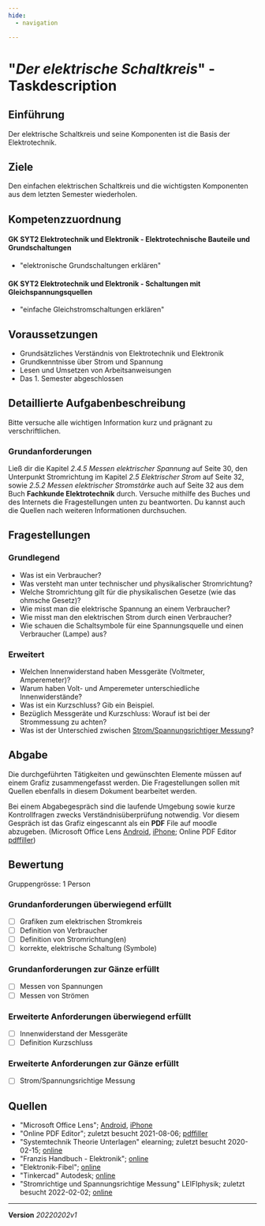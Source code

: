 ```yaml
---
hide:
  - navigation

---
```


# "*Der elektrische Schaltkreis*" - Taskdescription

## Einführung
Der elektrische Schaltkreis und seine Komponenten ist die Basis der Elektrotechnik.

## Ziele
Den einfachen elektrischen Schaltkreis und die wichtigsten Komponenten aus dem letzten Semester wiederholen.

## Kompetenzzuordnung

#### GK SYT2  Elektrotechnik und Elektronik - Elektrotechnische Bauteile und Grundschaltungen

* "elektronische Grundschaltungen erklären"

#### GK SYT2  Elektrotechnik und Elektronik - Schaltungen mit Gleichspannungsquellen

* "einfache Gleichstromschaltungen erklären"

## Voraussetzungen

* Grundsätzliches Verständnis von Elektrotechnik und Elektronik
* Grundkenntnisse über Strom und Spannung
* Lesen und Umsetzen von Arbeitsanweisungen
* Das 1. Semester abgeschlossen

## Detaillierte Aufgabenbeschreibung
Bitte versuche alle wichtigen Information kurz und prägnant zu verschriftlichen.

### Grundanforderungen

Ließ dir die Kapitel *2.4.5 Messen elektrischer Spannung* auf Seite 30, den Unterpunkt Stromrichtung im Kapitel *2.5 Elektrischer Strom* auf Seite 32, sowie *2.5.2 Messen elektrischer Stromstärke* auch auf Seite 32 aus dem Buch **Fachkunde Elektrotechnik** durch. Versuche mithilfe des Buches und des Internets die Fragestellungen unten zu beantworten. Du kannst auch die Quellen nach weiteren Informationen durchsuchen.


## Fragestellungen

### Grundlegend

* Was ist ein Verbraucher?
* Was versteht man unter technischer und physikalischer Stromrichtung?
* Welche Stromrichtung gilt für die physikalischen Gesetze (wie das ohmsche Gesetz)?
* Wie misst man die elektrische Spannung an einem Verbraucher?
* Wie misst man den elektrischen Strom durch einen Verbraucher?
* Wie schauen die Schaltsymbole für eine Spannungsquelle und einen Verbraucher (Lampe) aus?

### Erweitert

* Welchen Innenwiderstand haben Messgeräte (Voltmeter, Amperemeter)?
* Warum haben Volt- und Amperemeter unterschiedliche Innenwiderstände?
* Was ist ein Kurzschluss? Gib ein Beispiel.
* Bezüglich Messgeräte und Kurzschluss: Worauf ist bei der Strommessung zu achten?
* Was ist der Unterschied zwischen [Strom/Spannungsrichtiger Messung](https://www.leifiphysik.de/elektronik/halbleiterdiode/grundwissen/stromrichtige-und-spannungsrichtige-messung)?

## Abgabe
Die durchgeführten Tätigkeiten und gewünschten Elemente müssen auf einem Grafiz zusammengefasst werden. Die Fragestellungen sollen mit Quellen ebenfalls in diesem Dokument bearbeitet werden.

Bei einem Abgabegespräch sind die laufende Umgebung sowie kurze Kontrollfragen zwecks Verständnisüberprüfung notwendig. Vor diesem Gespräch ist das Grafiz eingescannt als ein **PDF** File auf moodle abzugeben. (Microsoft Office Lens [Android](https://play.google.com/store/apps/details?id=com.microsoft.office.officelens&hl=de_AT&gl=US), [iPhone](https://apps.apple.com/at/app/microsoft-office-lens-pdf-scan/id975925059); Online PDF Editor [pdffiller](https://www.pdffiller.com/de/))

## Bewertung
Gruppengrösse: 1 Person
### Grundanforderungen **überwiegend erfüllt**
- [ ] Grafiken zum elektrischen Stromkreis
- [ ] Definition von Verbraucher
- [ ] Definition von Stromrichtung(en)
- [ ] korrekte, elektrische Schaltung (Symbole)
### Grundanforderungen **zur Gänze erfüllt**
- [ ] Messen von Spannungen
- [ ] Messen von Strömen
### Erweiterte Anforderungen **überwiegend erfüllt**

- [ ] Innenwiderstand der Messgeräte
- [ ] Definition Kurzschluss

### Erweiterte Anforderungen **zur Gänze erfüllt**

- [ ] Strom/Spannungsrichtige Messung

## Quellen
* "Microsoft Office Lens";  [Android](https://play.google.com/store/apps/details?id=com.microsoft.office.officelens&hl=de_AT&gl=US), [iPhone](https://apps.apple.com/at/app/microsoft-office-lens-pdf-scan/id975925059)
* "Online PDF Editor"; zuletzt besucht 2021-08-06; [pdffiller](https://www.pdffiller.com/de/)
* "Systemtechnik Theorie Unterlagen" elearning; zuletzt besucht 2020-02-15; [online](https://elearning.tgm.ac.at/course/view.php?id=199)
* "Franzis Handbuch - Elektronik"; [online](https://elearning.tgm.ac.at/pluginfile.php/9730/mod_resource/content/0/FranzisHandbuch-Elektronik.pdf)
* "Elektronik-Fibel"; [online](https://elearning.tgm.ac.at/pluginfile.php/9728/mod_resource/content/0/Elektronik-Fibel.pdf)
* "Tinkercad" Autodesk; [online](https://www.tinkercad.com/learn/circuits/lessons)
* "Stromrichtige und Spannungsrichtige Messung" LEIFIphysik; zuletzt besucht 2022-02-02; [online](https://www.leifiphysik.de/elektronik/halbleiterdiode/grundwissen/stromrichtige-und-spannungsrichtige-messung)

---
**Version** *20220202v1*